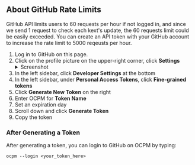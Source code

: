 ## About GitHub Rate Limits

GitHub API limits users to 60 requests per hour if not logged in, 
and since we send 1 request to check each kext's update, 
the 60 requests limit could be easily exceeded. 
You can create an API token with your GitHub account to increase the rate limit to 5000 reqeusts per hour.

1. Log in to GitHub on this page.
1. Click on the profile picture on the upper-right corner, click **Settings**
    <details> <summary>Screenshot</summary>
      <img width='20%' src='https://user-images.githubusercontent.com/22280294/199890212-61d98006-d5b1-4104-a6c7-cc4385dd3c49.png'>
    </details>
3. In the left sidebar, click **Developer Settings** at the bottom
4. In the left sidebar, under **Personal Access Tokens**, click **Fine-grained tokens**
5. Click **Generate New Token** on the right
6. Enter OCPM for **Token Name**
7. Set an expiration day
8. Scroll down and click **Generate Token**
9. Copy the token

### After Generating a Token

After generating a token, you can login to GitHub on OCPM by typing:

`ocpm --login <your_token_here>`
